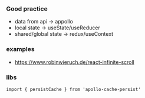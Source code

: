 ### Good practice

- data from api -> appollo
- local state -> useState/useReducer
- shared/global state -> redux/useContext


### examples
- https://www.robinwieruch.de/react-infinite-scroll

### libs
```
import { persistCache } from 'apollo-cache-persist'
```
